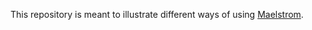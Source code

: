 This repository is meant to illustrate different ways of using
[Maelstrom](https://github.com/maelstrom-software/maelstrom).
